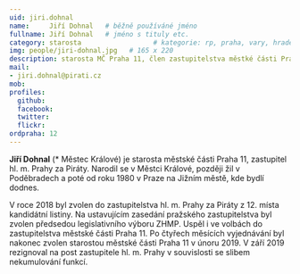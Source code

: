 ```yaml
---
uid: jiri.dohnal
name:     Jiří Dohnal  	# běžně používáné jméno
fullname: Jiří Dohnal  	# jméno s tituly etc.
category: starosta                	# kategorie: rp, praha, vary, hradec, jmk, senat
img: people/jiri-dohnal.jpg   # 165 x 220
description: starosta MČ Praha 11, člen zastupitelstva městké části Praha 11             	# kratký popis, max 160 znaků
mail:
- jiri.dohnal@pirati.cz
mob:			  
profiles:
  github:                 
  facebook: 		  
  twitter: 		  
  flickr:     		  
ordpraha: 12
---
```


**Jiří Dohnal** (* Městec Králové) je starosta městské části Praha 11, zastupitel hl. m. Prahy za Piráty. Narodil se v Městci Králové, později žil v Poděbradech a poté od roku 1980 v Praze na Jižním městě, kde bydlí dodnes. 

V roce 2018 byl zvolen do zastupitelstva hl. m. Prahy za Piráty z 12. místa kandidátní listiny. Na ustavujícím zasedání pražského zastupitelstva byl zvolen předsedou legislativního výboru ZHMP. Uspěl i ve volbách do zastupitelstva městské části Praha 11. Po čtyřech měsících vyjednávání byl nakonec zvolen starostou městské části Praha 11 v únoru 2019. V září 2019 rezignoval na post zastupitele hl. m. Prahy v souvislosti se slibem nekumulování funkcí.
